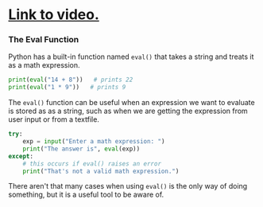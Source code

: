 # [Link to video.](https://www.youtube.com/watch?v=qjRvd50v64M&list=PLVD25niNi0Bkrelmc-dxdpMzITt5YTBsc&index=8)

### The Eval Function

Python has a built-in function named `eval()` that takes a string and treats it as a math expression.

```python
print(eval("14 + 8"))   # prints 22
print(eval("1 * 9"))   # prints 9

```

The `eval()` function can be useful when an expression we want to evaluate is stored as as a string, such as when we are getting the expression from user input or from a textfile.

```python
try:
    exp = input("Enter a math expression: ")
    print("The answer is", eval(exp))
except:
    # this occurs if eval() raises an error
    print("That's not a valid math expression.")
```

There aren't that many cases when using `eval()` is the only way of doing something, but it is a useful tool to be aware of.
